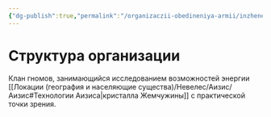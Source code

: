 ```yaml
---
{"dg-publish":true,"permalink":"/organizaczii-obedineniya-armii/inzhenery-edara/","dgPassFrontmatter":true}
---
```


# Структура организации

Клан гномов, занимающийся исследованием возможностей энергии [[Локации (география и населяющие существа)/Невелес/Аизис/Аизис#Технологии Аизиса\|кристалла Жемчужины]] с практической точки зрения.